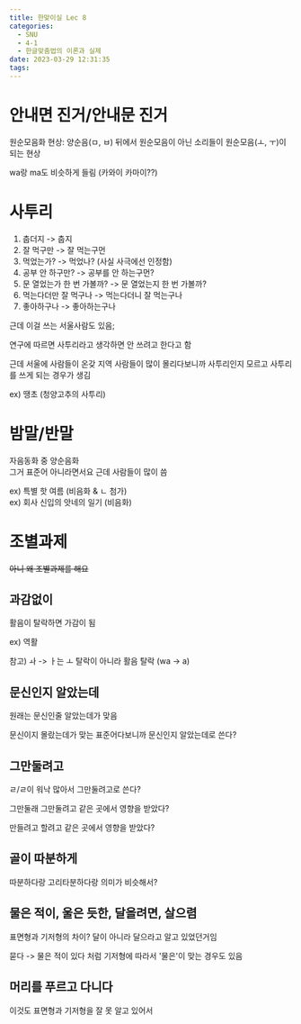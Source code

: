 ```yaml
---
title: 한맞이실 Lec 8
categories:
  - SNU
  - 4-1
  - 한글맞춤법의 이론과 실제
date: 2023-03-29 12:31:35
tags:
---
```


# 안내면 진거/안내문 진거

원순모음화 현상: 양순음(ㅁ, ㅂ) 뒤에서 원순모음이 아닌 소리들이 원순모음(ㅗ, ㅜ)이 되는 현상

wa랑 ma도 비슷하게 들림 (카와이 카마이??)

# 사투리

1. 춥더지 -> 춥지
2. 잘 먹구만 -> 잘 먹는구먼
3. 먹었는가? -> 먹었나? (사실 사극에선 인정함)
4. 공부 안 하구만? -> 공부를 안 하는구먼?
5. 문 열었는가 한 번 가볼까? -> 문 열었는지 한 번 가볼까?
6. 먹는다더만 잘 먹구나 -> 먹는다더니 잘 먹는구나
7. 좋아하구나 -> 좋아하는구나

근데 이걸 쓰는 서울사람도 있음;

연구에 따르면 사투리라고 생각하면 안 쓰려고 한다고 함

근데 서울에 사람들이 온갖 지역 사람들이 많이 몰리다보니까 사투리인지 모르고 사투리를 쓰게 되는 경우가 생김

ex) 땡초 (청양고추의 사투리)

# 밤말/반말

자음동화 중 양순음화  
그거 표준어 아니라면서요 근데 사람들이 많이 씀

ex) 특별 핫 여름 (비음화 & ㄴ 첨가)  
ex) 회사 신입의 앗네의 일기 (비음화)

# 조별과제

~~아니 왜 조별과제를 해요~~

## 과감없이

활음이 탈락하면 가감이 됨

ex) 역활

참고) ㅘ -> ㅏ는 ㅗ 탈락이 아니라 활음 탈락 (wa -> a)

## 문신인지 알았는데

원래는 문신인줄 알았는데가 맞음

문신이지 몰랐는데가 맞는 표준어다보니까 문신인지 알았는데로 쓴다?

## 그만둘려고

ㄹ/ㄹ이 워낙 많아서 그만둘려고로 쓴다?

그만둘래 그만둘려고 같은 곳에서 영향을 받았다?

만들려고 할려고 같은 곳에서 영향을 받았다?

## 골이 따분하게

따분하다랑 고리타분하다랑 의미가 비슷해서?

## 물은 적이, 울은 듯한, 달을려면, 살으렴

표면형과 기저형의 차이? 달이 아니라 달으라고 알고 있었던거임

묻다 -> 물은 적이 있다 처럼 기저형에 따라서 '물은'이 맞는 경우도 있음

## 머리를 푸르고 다니다

이것도 표면형과 기저형을 잘 못 알고 있어서

